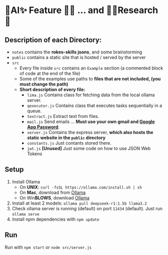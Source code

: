 # 🧠AI✨ Feature 🍌🙉 ... and 👨‍🔬Research🧪

## Description of each Directory:
- `notes` contains the **rokes-skills jsons**, and some brainstorming
- `public` contains a static site that is hosted / served by the server
- `src`
    - Every file inside `src` contains an `Example` section (a commented block of code at the end of the file)
    - Some of the examples use paths to **files that are not included, (you must change the path)**
    - **Short description of every file:**
        - `lima.js` Contains class for fetching data from the local ollama server.
        - `qexecutor.js` Contains class that executes tasks sequentially in a queue.
        - `textract.js` Extract text from files.
        - `mail.js` Send emails ... **Must use your own gmail and [Google App Password](https://myaccount.google.com/apppasswords?pli=1&rapt=AEjHL4OXXKazkNei9K3IXoyWP0j7RrXfYRN6ynWifgijP32H0ImSIBfuO1tspi39NWe-AkyckGEFgXOmg5Ib2xX1ZspJusFz20bl6EvJy_430U64V_09QfI)**.
        - `server.js` Contains the express server, **which also hosts the static website in the `public` directory** 
        - `constants.js` Just contants stored there.
        - `jwt.js` **[Unused]** Just some code on how to use JSON Web Tokens

## Setup
 1. Install Ollama
     - On **UNIX**: `curl -fsSL https://ollama.com/install.sh | sh`
     - On **Mac**, download from [Ollama](https://ollama.com/download/mac)
     - On Win**BLOWS**, download [Ollama](https://ollama.com/download/windows)
 2. Install at least 2 models: `ollama pull deepseek-r1:1.5b llama3.2`
 3. Check ollama server is running (default) on port `11434` (default). Just run `ollama serve`
 4. Install npm dependencies with `npm update`

## Run
Run with `npm start` or `node src/server.js`



